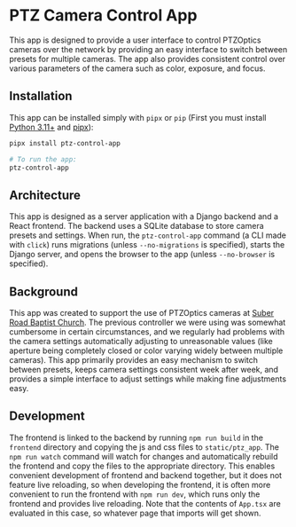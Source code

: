 # PTZ Camera Control App

This app is designed to provide a user interface to control PTZOptics cameras over the network by providing an easy
interface to switch between presets for multiple cameras. The app also provides consistent control over various
parameters of the camera such as color, exposure, and focus.

## Installation

This app can be installed simply with `pipx` or `pip` (First you must install [Python 3.11+](https://www.python.org/downloads/) and [pipx](https://pipx.pypa.io/stable/installation/)):

```bash
pipx install ptz-control-app

# To run the app:
ptz-control-app
```

## Architecture

This app is designed as a server application with a Django backend and a React frontend. The backend uses a SQLite
database to store camera presets and settings. When run, the `ptz-control-app` command (a CLI made with `click`) runs
migrations (unless `--no-migrations` is specified), starts the Django server, and opens the browser to the app
(unless `--no-browser` is specified).

## Background

This app was created to support the use of PTZOptics cameras at [Suber Road Baptist Church](https://suberroad.org). The
previous controller we were using was somewhat cumbersome in certain circumstances, and we regularly had problems with
the camera settings automatically adjusting to unreasonable values (like aperture being completely closed or color
varying widely between multiple cameras). This app primarily provides an easy mechanism to switch between presets, keeps
camera settings consistent week after week, and provides a simple interface to adjust settings while making fine
adjustments easy.

## Development

The frontend is linked to the backend by running `npm run build` in the `frontend` directory and copying the js and css
files to `static/ptz_app`. The `npm run watch` command will watch for changes and automatically rebuild the frontend and
copy the files to the appropriate directory. This enables convenient development of frontend and backend together, but
it does not feature live reloading, so when developing the frontend, it is often more convenient to run the frontend
with `npm run dev`, which runs only the frontend and provides live reloading. Note that the contents of `App.tsx` are
evaluated in this case, so whatever page that imports will get shown.
